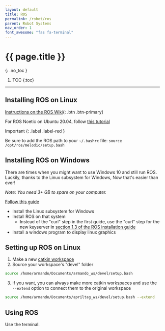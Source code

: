 ```yaml
---
layout: default
title: ROS
permalink: /robot/ros
parent: Robot Systems
nav_order: 1
font_awesome: "fas fa-terminal"
---
```


# <i class="{{ page.font_awesome }}"></i> {{ page.title }}
{: .no_toc }


1. TOC
{:toc}

---


## Installing ROS on Linux

[Instructions on the ROS Wiki](http://wiki.ros.org/Installation/Ubuntu){: .btn .btn-primary}

For ROS Noetic on Ubuntu 20.04, follow [this tutorial](https://varhowto.com/install-ros-noetic-ubuntu-20-04/)

Important
{: .label .label-red }

Be sure to add the ROS path to your `~/.bashrc` file: `source /opt/ros/melodic/setup.bash`



## Installing ROS on Windows
There are times when you might want to use Windows 10 and still run ROS. Luckily, thanks to the Linux subsystem for Windows, Now that's easier than ever!

_Note: You need 3+ GB to spare on your computer._

[Follow this guide](https://janbernloehr.de/2017/06/10/ros-windows)
- Install the Linux subsystem for Windows
- Install ROS on that system
    - Instead of the "curl" step in the first guide, use the "curl" step for the new keyserver in [section 1.3 of the ROS installation guide](http://wiki.ros.org/Installation/Ubuntu)
- Install a windows program to display linux graphics


## Setting up ROS on Linux

1. Make a new [catkin workspace](http://wiki.ros.org/catkin/Tutorials/create_a_workspace)
2. Source your workspace's "devel" folder
```bash
source /home/armando/Documents/armando_ws/devel/setup.bash
```
3. If you want, you can always make more catkin workspaces and use the `--extend` option to connect them to the original workspace
```bash
source /home/armando/Documents/apriltag_ws/devel/setup.bash --extend
```



## Using ROS
Use the terminal.

